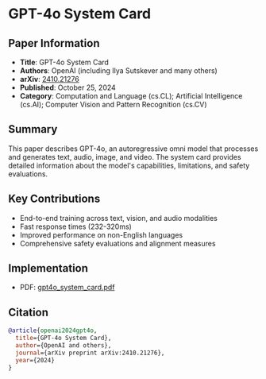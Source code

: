 # GPT-4o System Card

## Paper Information
- **Title**: GPT-4o System Card
- **Authors**: OpenAI (including Ilya Sutskever and many others)
- **arXiv**: [2410.21276](https://arxiv.org/abs/2410.21276)
- **Published**: October 25, 2024
- **Category**: Computation and Language (cs.CL); Artificial Intelligence (cs.AI); Computer Vision and Pattern Recognition (cs.CV)

## Summary
This paper describes GPT-4o, an autoregressive omni model that processes and generates text, audio, image, and video. The system card provides detailed information about the model's capabilities, limitations, and safety evaluations.

## Key Contributions
- End-to-end training across text, vision, and audio modalities
- Fast response times (232-320ms)
- Improved performance on non-English languages
- Comprehensive safety evaluations and alignment measures

## Implementation
- PDF: [gpt4o_system_card.pdf](./gpt4o_system_card.pdf)

## Citation
```bibtex
@article{openai2024gpt4o,
  title={GPT-4o System Card},
  author={OpenAI and others},
  journal={arXiv preprint arXiv:2410.21276},
  year={2024}
}
```
